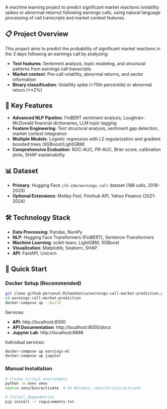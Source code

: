 A machine learning project to predict significant market reactions (volatility spikes or abnormal returns) following earnings calls, using natural language processing of call transcripts and market context features.

## 📋 Project Overview

This project aims to predict the probability of significant market reactions in the 3 days following an earnings call by analyzing:
- **Text features**: Sentiment analysis, topic modeling, and structural patterns from earnings call transcripts
- **Market context**: Pre-call volatility, abnormal returns, and sector information
- **Binary classification**: Volatility spike (>75th percentile) or abnormal return (>±2%)

## 🎯 Key Features

- **Advanced NLP Pipeline**: FinBERT sentiment analysis, Loughran-McDonald financial dictionaries, LLM topic tagging
- **Feature Engineering**: Text structural analysis, sentiment gap detection, market context integration
- **Multiple Models**: Logistic regression with L2 regularization and gradient boosted trees (XGBoost/LightGBM)
- **Comprehensive Evaluation**: ROC-AUC, PR-AUC, Brier score, calibration plots, SHAP explainability

## 📊 Dataset

- **Primary**: Hugging Face `jlh-ibm/earnings_call` dataset (188 calls, 2016-2020)
- **Optional Extensions**: Motley Fool, Finnhub API, Yahoo Finance (2021-2024)

## 🛠️ Technology Stack

- **Data Processing**: Pandas, NumPy
- **NLP**: Hugging Face Transformers (FinBERT), Sentence-Transformers
- **Machine Learning**: scikit-learn, LightGBM, XGBoost
- **Visualization**: Matplotlib, Seaborn, SHAP
- **API**: FastAPI, Uvicorn

## 🚀 Quick Start

### Docker Setup (Recommended)

```bash
git clone github-personal:RihaanSatia/earnings-call-market-prediction.git
cd earnings-call-market-prediction
docker-compose up --build
```

Services:
- **API**: http://localhost:8000
- **API Documentation**: http://localhost:8000/docs  
- **Jupyter Lab**: http://localhost:8888

Individual services:
```bash
docker-compose up earnings-ml    
docker-compose up jupyter       
```

### Manual Installation

```bash
# Create virtual environment
python -m venv venv
source venv/bin/activate  # On Windows: venv\Scripts\activate

# Install dependencies
pip install -r requirements.txt
